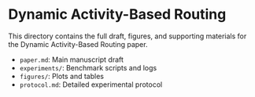 # Dynamic Activity-Based Routing

This directory contains the full draft, figures, and supporting materials for the Dynamic Activity-Based Routing paper.

- `paper.md`: Main manuscript draft
- `experiments/`: Benchmark scripts and logs
- `figures/`: Plots and tables
- `protocol.md`: Detailed experimental protocol
